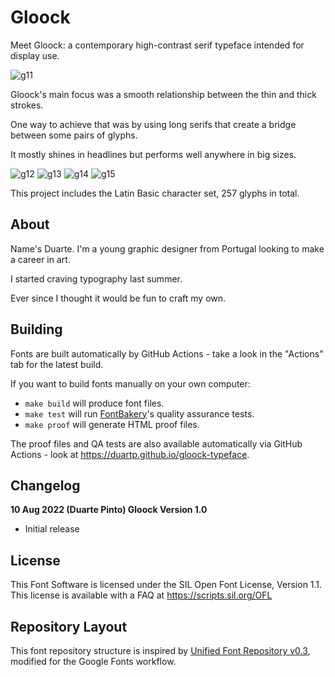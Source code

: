 # Gloock

Meet Gloock: a contemporary high-contrast serif typeface intended for display use. 

![g11](https://user-images.githubusercontent.com/53453513/184191663-970889a5-8012-4d10-82c5-05df6f464c12.jpg)

Gloock's main focus was a smooth relationship between the thin and thick strokes. 

One way to achieve that was by using long serifs that create a bridge between some pairs of glyphs. 

It mostly shines in headlines but performs well anywhere in big sizes.

![g12](https://user-images.githubusercontent.com/53453513/184191476-14375895-fa9c-4f24-94b6-a50739a72d42.jpg)
![g13](https://user-images.githubusercontent.com/53453513/184191501-92ea1b89-28a7-4a8a-adb7-fd756bc003bf.jpg)
![g14](https://user-images.githubusercontent.com/53453513/184191505-c6cf44b7-508e-4709-abab-7ecada7934a9.jpg)
![g15](https://user-images.githubusercontent.com/53453513/184190458-441bc931-7c03-46b0-b86d-cc5df68cac99.jpg)

This project includes the Latin Basic character set, 257 glyphs in total.

## About

Name's Duarte. I'm a young graphic designer from Portugal looking to make a career in art. 

I started craving typography last summer.

Ever since I thought it would be fun to craft my own. 

## Building

Fonts are built automatically by GitHub Actions - take a look in the "Actions" tab for the latest build.

If you want to build fonts manually on your own computer:

* `make build` will produce font files.
* `make test` will run [FontBakery](https://github.com/googlefonts/fontbakery)'s quality assurance tests.
* `make proof` will generate HTML proof files.

The proof files and QA tests are also available automatically via GitHub Actions - look at https://duartp.github.io/gloock-typeface.

## Changelog

**10 Aug 2022 (Duarte Pinto) Gloock Version 1.0**
- Initial release

## License

This Font Software is licensed under the SIL Open Font License, Version 1.1.
This license is available with a FAQ at
https://scripts.sil.org/OFL

## Repository Layout

This font repository structure is inspired by [Unified Font Repository v0.3](https://github.com/unified-font-repository/Unified-Font-Repository), modified for the Google Fonts workflow.
